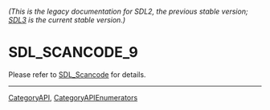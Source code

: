 ###### (This is the legacy documentation for SDL2, the previous stable version; [SDL3](https://wiki.libsdl.org/SDL3/) is the current stable version.)
# SDL_SCANCODE_9

Please refer to [SDL_Scancode](SDL_Scancode) for details.

----
[CategoryAPI](CategoryAPI), [CategoryAPIEnumerators](CategoryAPIEnumerators)

